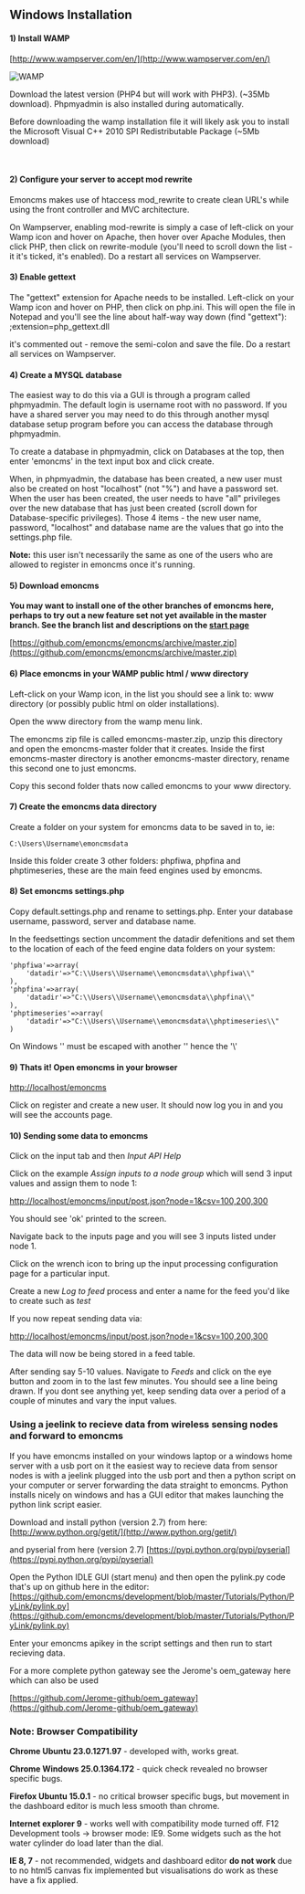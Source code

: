 ## Windows Installation

#### 1) Install WAMP

[http://www.wampserver.com/en/](http://www.wampserver.com/en/)

![WAMP](files/wampserver.png)

Download the latest version (PHP4 but will work with PHP3). (~35Mb download). Phpmyadmin is also installed during automatically.

Before downloading the wamp installation file it will likely ask you to install the Microsoft Visual C++ 2010 SPI Redistributable Package (~5Mb download)

<br>

#### 2) Configure your server to accept mod rewrite

Emoncms makes use of htaccess mod_rewrite to create clean URL's while using the front controller and MVC architecture.

On Wampserver, enabling mod-rewrite is simply a case of left-click on your Wamp icon and hover on Apache, then hover over Apache Modules, then click PHP, then click on rewrite-module (you'll need to scroll down the list - it it's ticked, it's enabled). Do a restart all services on Wampserver.

#### 3) Enable gettext

The  "gettext" extension for Apache needs to be installed. Left-click on your Wamp icon and hover on PHP, then click on php.ini.  This will open the file in Notepad and you'll see the line about half-way way down (find "gettext"):
;extension=php_gettext.dll

it's commented out - remove the semi-colon and save the file. Do a restart all services on Wampserver.

#### 4) Create a MYSQL database

The easiest way to do this via a GUI is through a program called phpmyadmin. The default login is username root with no password. If you have a shared server you may need to do this through another mysql database setup program before you can access the database through phpmyadmin.

To create a database in phpmyadmin, click on Databases at the top, then enter 'emoncms' in the text input box and click create.

When, in phpmyadmin, the database has been created, a new user must also be created on host "localhost" (not "%") and have a password set.  When the user has been created, the user needs to have "all" privileges over the new database that has just been created (scroll down for Database-specific privileges). Those 4 items - the new user name, password, "localhost" and database name are the values that go into the settings.php file. 

**Note:** this user isn't necessarily the same as one of the users who are allowed to register in emoncms once it's running.

#### 5) Download emoncms

**You may want to install one of the other branches of emoncms here, perhaps to try out a new feature set not yet available in the master branch. See the branch list and descriptions on the [start page](https://github.com/emoncms/emoncms)**

[https://github.com/emoncms/emoncms/archive/master.zip](https://github.com/emoncms/emoncms/archive/master.zip)

    
#### 6) Place emoncms in your WAMP public html / www directory

Left-click on your Wamp icon, in the list you should see a link to: www directory (or possibly public html on older installations). 

Open the www directory from the wamp menu link.

The emoncms zip file is called emoncms-master.zip, unzip this directory and open the emoncms-master folder that it creates.
Inside the first emoncms-master directory is another emoncms-master directory, rename this second one to just emoncms.

Copy this second folder thats now called emoncms to your www directory.

#### 7) Create the emoncms data directory

Create a folder on your system for emoncms data to be saved in to, ie:

    C:\Users\Username\emoncmsdata

Inside this folder create 3 other folders: phpfiwa, phpfina and phptimeseries, these are the main feed engines used by emoncms.

#### 8) Set emoncms settings.php

Copy default.settings.php and rename to settings.php. Enter your database username, password, server and database name. 

In the feedsettings section uncomment the datadir defenitions and set them to the location of each of the feed engine data folders on your system:
    
    'phpfiwa'=>array(
        'datadir'=>"C:\\Users\\Username\\emoncmsdata\\phpfiwa\\"
    ),
    'phpfina'=>array(
        'datadir'=>"C:\\Users\\Username\\emoncmsdata\\phpfina\\"
    ),
    'phptimeseries'=>array(
        'datadir'=>"C:\\Users\\Username\\emoncmsdata\\phptimeseries\\"
    )

On Windows '\' must be escaped with another '\' hence the '\\'

#### 9) Thats it! Open emoncms in your browser

[http://localhost/emoncms](http://localhost/emoncms)
    
Click on register and create a new user. It should now log you in and you will see the accounts page.

#### 10) Sending some data to emoncms

Click on the input tab and then *Input API Help*

Click on the example *Assign inputs to a node group* which will send 3 input values and assign them to node 1:

[http://localhost/emoncms/input/post.json?node=1&csv=100,200,300](http://localhost/emoncms/input/post.json?node=1&csv=100,200,300)
    
You should see 'ok' printed to the screen.

Navigate back to the inputs page and you will see 3 inputs listed under node 1. 

Click on the wrench icon to bring up the input processing configuration page for a particular input.

Create a new *Log to feed* process and enter a name for the feed you'd like to create such as *test*

If you now repeat sending data via:

[http://localhost/emoncms/input/post.json?node=1&csv=100,200,300](http://localhost/emoncms/input/post.json?node=1&csv=100,200,300)
    
The data will now be being stored in a feed table.

After sending say 5-10 values. Navigate to *Feeds* and click on the eye button and zoom in to the last few minutes. You should see a line being drawn. If you dont see anything yet, keep sending data over a period of a couple of minutes and vary the input values.

### Using a jeelink to recieve data from wireless sensing nodes and forward to emoncms

If you have emoncms installed on your windows laptop or a windows home server with a usb port on it the easiest way to recieve data from sensor nodes is with a jeelink plugged into the usb port and then a python script on your computer or server forwarding the data straight to emoncms. Python installs nicely on windows and has a GUI editor that makes launching the python link script easier.

Download and install python (version 2.7) from here: [http://www.python.org/getit/](http://www.python.org/getit/)

and pyserial from here (version 2.7) [https://pypi.python.org/pypi/pyserial](https://pypi.python.org/pypi/pyserial)

Open the Python IDLE GUI (start menu) and then open the pylink.py code that's up on github here in the editor:
[https://github.com/emoncms/development/blob/master/Tutorials/Python/PyLink/pylink.py](https://github.com/emoncms/development/blob/master/Tutorials/Python/PyLink/pylink.py)

Enter your emoncms apikey in the script settings and then run to start recieving data.

For a more complete python gateway see the Jerome's oem_gateway here which can also be used

[https://github.com/Jerome-github/oem_gateway](https://github.com/Jerome-github/oem_gateway)

<div class='alert alert-info'>

<h3>Note: Browser Compatibility</h3>

<p><b>Chrome Ubuntu 23.0.1271.97</b> - developed with, works great.</p>

<p><b>Chrome Windows 25.0.1364.172</b> - quick check revealed no browser specific bugs.</p>

<p><b>Firefox Ubuntu 15.0.1</b> - no critical browser specific bugs, but movement in the dashboard editor is much less smooth than chrome.</p>

<p><b>Internet explorer 9</b> - works well with compatibility mode turned off. F12 Development tools -> browser mode: IE9. Some widgets such as the hot water cylinder do load later than the dial.</p>

<p><b>IE 8, 7</b> - not recommended, widgets and dashboard editor <b>do not work</b> due to no html5 canvas fix implemented but visualisations do work as these have a fix applied.</p>

</div>



